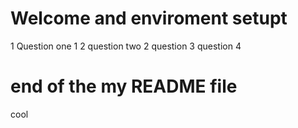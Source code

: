 # Welcome and enviroment setupt

1 Question one 1
2 question two 2
question 3
question 4
# end of the my README file
cool